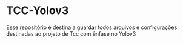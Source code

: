 # TCC-Yolov3
Esse repositório é destina a guardar todos arquivos e configurações destinadas ao projeto de Tcc com ênfase no Yolov3
